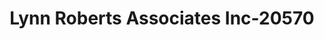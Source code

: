 ---
f_zip-code: 33069
f_state-code: FL
title: Lynn Roberts Associates Inc-20570
f_phone: 954-970-7992
f_city-only: Pompano Beach
f_address: 1769 Blount Road Suite 109 Pompano Beach
f_location-unique-id: '20570'
slug: lynn-roberts-associates-inc-20570
updated-on: '2024-05-30T13:46:58.046Z'
created-on: '2024-05-30T13:36:59.803Z'
published-on: '2024-05-30T13:54:32.469Z'
f_city-state: cms/city/pompano-beach-fl.md
f_company: cms/company/lynn-roberts-associates-inc.md
f_state: cms/state/florida.md
layout: '[payday-loan].html'
tags: payday-loan
---